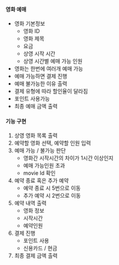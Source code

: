#### 영화 예매
- 영화 기본정보
  - 영화 ID
  - 영화 제목
  - 요금
  - 상영 시작 시간
  - 상영 시간별 예매 가능 인원
- 영화는 한번에 여러개 예매 가능
- 예매 가능하면 결제 진행
- 예매 불가능한 이유 출력
- 결제 유형에 따라 할인율이 달라짐
- 포인트 사용가능
- 최종 예매 금액 출력

#### 기능 구현
1. 상영 영화 목록 출력
2. 예약할 영화 선택, 예약할 인원 입력 
3. 예매 가능 / 불가능 판단
   - 영화간 시작시간의 차이가 1시간 이상인지
   - 예매 가능인원 초과
   - movie Id 확인
4. 예약 종료 혹은 추가 예약
   - 예약 종료 시 5번으로 이동
   - 추가 예약 시 2번으로 이동
5. 예약 내역 출력
   - 영화 정보
   - 시작시간
   - 예약인원
6. 결제 진행
   - 포인트 사용
   - 신용카드 / 현금
7. 최종 결제 금액 출력